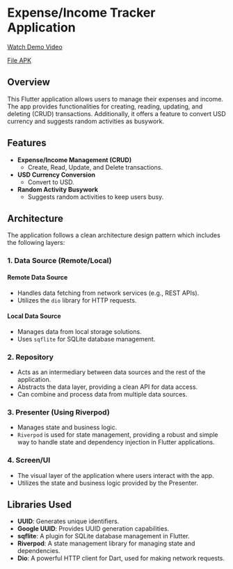 # Expense/Income Tracker Application

[Watch Demo Video](https://drive.google.com/file/d/1W56VTordsX9zHZuMmLFRODYPkISlm6uC/view?usp=sharing)

[File APK](https://drive.google.com/drive/folders/1cvB5Z3vP7YpPqEj8SN9ZQZoNRRQtb_mE?usp=sharing)

## Overview

This Flutter application allows users to manage their expenses and income. The app provides functionalities for creating, reading, updating, and deleting (CRUD) transactions. Additionally, it offers a feature to convert USD currency and suggests random activities as busywork.

## Features

- **Expense/Income Management (CRUD)**
    - Create, Read, Update, and Delete transactions.
- **USD Currency Conversion**
    - Convert to USD.
- **Random Activity Busywork**
    - Suggests random activities to keep users busy.

## Architecture

The application follows a clean architecture design pattern which includes the following layers:

### 1. Data Source (Remote/Local)

#### Remote Data Source
- Handles data fetching from network services (e.g., REST APIs).
- Utilizes the `dio` library for HTTP requests.

#### Local Data Source
- Manages data from local storage solutions.
- Uses `sqflite` for SQLite database management.

### 2. Repository

- Acts as an intermediary between data sources and the rest of the application.
- Abstracts the data layer, providing a clean API for data access.
- Can combine and process data from multiple data sources.

### 3. Presenter (Using Riverpod)

- Manages state and business logic.
- `Riverpod` is used for state management, providing a robust and simple way to handle state and dependency injection in Flutter applications.

### 4. Screen/UI

- The visual layer of the application where users interact with the app.
- Utilizes the state and business logic provided by the Presenter.

## Libraries Used

- **UUID**: Generates unique identifiers.
- **Google UUID**: Provides UUID generation capabilities.
- **sqflite**: A plugin for SQLite database management in Flutter.
- **Riverpod**: A state management library for managing state and dependencies.
- **Dio**: A powerful HTTP client for Dart, used for making network requests.
